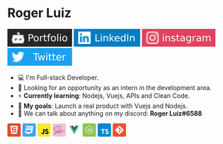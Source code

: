 # Roger Luiz

[![Portfolio Badge](assets/portfolio-badge.svg)](https://rogerluiz.vercel.app/) 
[![LinkedIn Badge](assets/linkedIn-badge.svg)](https://www.linkedin.com/in/roger-luiz/) 
[![Instagram Badge](assets/instagram-badge.svg)](https://www.instagram.com/rogerluiz.dev/) 
[![Twitter Badge](assets/twitter-badge.svg)](https://twitter.com/rogerluizz)

- :computer: I'm Full-stack Developer.
- :eyes: Looking for an opportunity as an intern in the development area.
- :zap: __Currently learning__: Nodejs, Vuejs, APIs and Clean Code.
- :rocket: __My goals__: Launch a real product with Vuejs and Nodejs.
- :speech_balloon: We can talk about anything on my discord: __Roger Luiz#6588__

<p align="left">
  <img src="assets/html.svg" width="30" height="30"/>
  <img src="assets/css.svg" width="30" height="30"/>
  <img src="assets/javascript.svg" width="30" height="30"/>
  <img src="assets/sass.png" width="30" height="30"/>
  <img src="assets/vuejs.svg" width="30" height="30"/>
  <img src="assets/node.svg" width="30" height="30"/>
  <img src="assets/typescript.svg" width="30" height="30"/>
  <img src="assets/git.svg" width="30" height="30"/>
</p>
